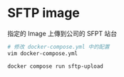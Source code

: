 # SFTP image

指定的 Image 上傳到公司的 SFPT 站台

```sh
# 修改 docker-compose.yml 中的配置
vim docker-compose.yml

docker compose run sftp-upload
```
